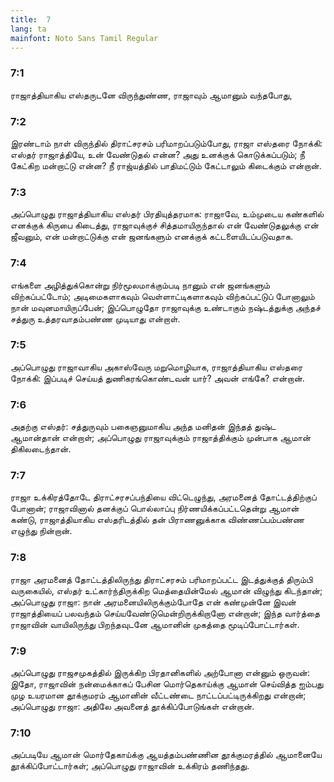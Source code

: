 ```yaml
---
title:  7
lang: ta
mainfont: Noto Sans Tamil Regular
---
```


###  7:1

ராஜாத்தியாகிய எஸ்தருடனே விருந்துண்ண, ராஜாவும் ஆமானும் வந்தபோது,

###  7:2

இரண்டாம் நாள் விருந்தில் திராட்சரசம் பரிமாறப்படும்போது, ராஜா எஸ்தரை நோக்கி: எஸ்தர் ராஜாத்தியே, உன் வேண்டுதல் என்ன? அது உனக்குக் கொடுக்கப்படும்; நீ கேட்கிற மன்றாட்டு என்ன? நீ ராஜ்யத்தில் பாதிமட்டும் கேட்டாலும் கிடைக்கும் என்றான்.

###  7:3

அப்பொழுது ராஜாத்தியாகிய எஸ்தர் பிரதியுத்தரமாக: ராஜாவே, உம்முடைய கண்களில் எனக்குக் கிருபை கிடைத்து, ராஜாவுக்குச் சித்தமாயிருந்தால் என் வேண்டுதலுக்கு என் ஜீவனும், என் மன்றாட்டுக்கு என் ஜனங்களும் எனக்குக் கட்டளையிடப்படுவதாக.

###  7:4

எங்களை அழித்துக்கொன்று நிர்மூலமாக்கும்படி நானும் என் ஜனங்களும் விற்கப்பட்டோம்; அடிமைகளாகவும் வெள்ளாட்டிகளாகவும் விற்கப்பட்டுப் போனாலும் நான் மவுனமாயிருப்பேன்; இப்பொழுதோ ராஜாவுக்கு உண்டாகும் நஷ்டத்துக்கு அந்தச் சத்துரு உத்தரவாதம்பண்ண முடியாது என்றாள்.

###  7:5

அப்பொழுது ராஜாவாகிய அகாஸ்வேரு மறுமொழியாக, ராஜாத்தியாகிய எஸ்தரை நோக்கி: இப்படிச் செய்யத் துணிகரங்கொண்டவன் யார்? அவன் எங்கே? என்றான்.

###  7:6

அதற்கு எஸ்தர்: சத்துருவும் பகைஞனுமாகிய அந்த மனிதன் இந்தத் துஷ்ட ஆமான்தான் என்றாள்; அப்பொழுது ராஜாவுக்கும் ராஜாத்திக்கும் முன்பாக ஆமான் திகிலடைந்தான்.

###  7:7

ராஜா உக்கிரத்தோடே திராட்சரசப்பந்தியை விட்டெழுந்து, அரமனைத் தோட்டத்திற்குப் போனான்; ராஜாவினால் தனக்குப் பொல்லாப்பு நிர்ணயிக்கப்பட்டதென்று ஆமான் கண்டு, ராஜாத்தியாகிய எஸ்தரிடத்தில் தன் பிராணனுக்காக விண்ணப்பம்பண்ண எழுந்து நின்றான்.

###  7:8

ராஜா அரமனைத் தோட்டத்திலிருந்து திராட்சரசம் பரிமாறப்பட்ட இடத்துக்குத் திரும்பி வருகையில், எஸ்தர் உட்கார்ந்திருக்கிற மெத்தையின்மேல் ஆமான் விழுந்து கிடந்தான்; அப்பொழுது ராஜா: நான் அரமனையிலிருக்கும்போதே என் கண்முன்னே இவன் ராஜாத்தியைப் பலவந்தம் செய்யவேண்டுமென்றிருக்கிறானோ என்றான்; இந்த வார்த்தை ராஜாவின் வாயிலிருந்து பிறந்தவுடனே ஆமானின் முகத்தை மூடிப்போட்டார்கள்.

###  7:9

அப்பொழுது ராஜசமுகத்தில் இருக்கிற பிரதானிகளில் அற்போனா என்னும் ஒருவன்: இதோ, ராஜாவின் நன்மைக்காகப் பேசின மொர்தெகாய்க்கு ஆமான் செய்வித்த ஐம்பது முழ உயரமான தூக்குமரம் ஆமானின் வீட்டண்டை நாட்டப்பட்டிருக்கிறது என்றான்; அப்பொழுது ராஜா: அதிலே அவனைத் தூக்கிப்போடுங்கள் என்றான்.

###  7:10

அப்படியே ஆமான் மொர்தேகாய்க்கு ஆயத்தம்பண்ணின தூக்குமரத்தில் ஆமானையே தூக்கிப்போட்டார்கள்; அப்பொழுது ராஜாவின் உக்கிரம் தணிந்தது.

